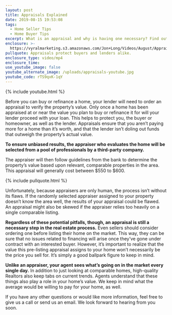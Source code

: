 ```yaml
---
layout: post
title: Appraisals Explained
date: 2019-08-15 19:53:08
tags:
  - Home Seller Tips
  - Home Buyer Tips
excerpt: What is an appraisal and why is having one necessary? Find out today.
enclosure: >-
  https://vyralmarketing.s3.amazonaws.com/Jon+Long/Videos/August/Appraisals+Explained.mp4
pullquote: Appraisals protect buyers and lenders alike.
enclosure_type: video/mp4
enclosure_time:
use_youtube_image: false
youtube_alternate_image: /uploads/appraisals-youtube.jpg
youtube_code: rTS9qxK-1qY
---
```


{% include youtube.html %}

Before you can buy or refinance a home, your lender will need to order an appraisal to verify the property’s value. Only once a home has been appraised at or near the value you plan to buy or refinance it for will your lender proceed with your loan. This helps to protect you, the buyer or homeowner, as well as the lender. Appraisals ensure that you aren’t paying more for a home than it’s worth, and that the lender isn’t doling out funds that outweigh the property’s actual value.&nbsp;

**To ensure unbiased results, the appraiser who evaluates the home will be selected from a pool of professionals by a third-party company.&nbsp;**

The appraiser will then follow guidelines from the bank to determine the property’s value based upon relevant, comparable properties in the area. This appraisal will generally cost between $550 to $600.&nbsp;

{% include pullquote.html %}

Unfortunately, because appraisers are only human, the process isn’t without its flaws. If the randomly selected appraiser assigned to your property doesn’t know the area well, the results of your appraisal could be flawed. An appraisal might also be skewed if the appraiser relies too heavily on a single comparable listing.&nbsp;

**Regardless of these potential pitfalls, though, an appraisal is still a necessary step in the real estate process.** Even sellers should consider ordering one before listing their home on the market. This way, they can be sure that no issues related to financing will arise once they’ve gone under contract with an interested buyer. However, it’s important to realize that the value this pre-listing appraisal assigns to your home won’t necessarily be the price you sell for. It’s simply a good ballpark figure to keep in mind.&nbsp;

**Unlike an appraiser, your agent sees what’s going on in the market every single day.** In addition to just looking at comparable homes, high-quality Realtors also keep tabs on current trends. Agents understand that these things also play a role in your home’s value. We keep in mind what the average would be willing to pay for your home, as well.&nbsp;

If you have any other questions or would like more information, feel free to give us a call or send us an email. We look forward to hearing from you soon.